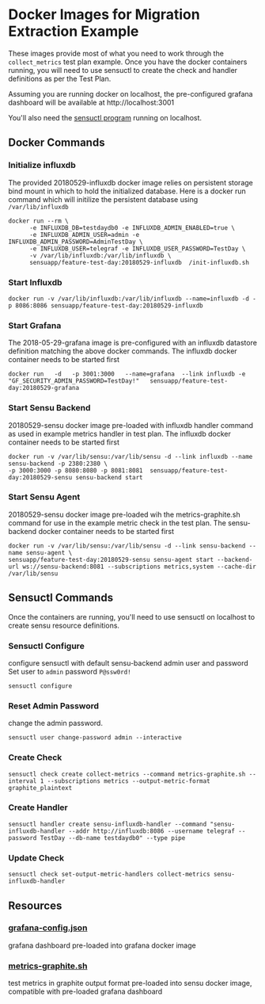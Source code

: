 # Docker Images for Migration Extraction Example
These images provide most of what you need to work through the `collect_metrics` test plan example. Once you have the docker containers running, you will need to use sensuctl to create the check and handler definitions as per the Test Plan.

Assuming you are running docker on localhost, the pre-configured grafana dashboard will be available at http://localhost:3001


You'll also need the [sensuctl program](https://docs.sensu.io/sensu-core/2.0/getting-started/configuring-sensuctl/) running on localhost. 

## Docker Commands

###  Initialize influxdb
The provided 20180529-influxdb docker image relies on persistent storage bind mount in which to hold the initialized database.
Here is a docker run command which will initilize the persistent database using `/var/lib/influxdb`
```
docker run --rm \
      -e INFLUXDB_DB=testdaydb0 -e INFLUXDB_ADMIN_ENABLED=true \
      -e INFLUXDB_ADMIN_USER=admin -e INFLUXDB_ADMIN_PASSWORD=AdminTestDay \
      -e INFLUXDB_USER=telegraf -e INFLUXDB_USER_PASSWORD=TestDay \
      -v /var/lib/influxdb:/var/lib/influxdb \
      sensuapp/feature-test-day:20180529-influxdb  /init-influxdb.sh
```

### Start Influxdb

```
docker run -v /var/lib/influxdb:/var/lib/influxdb --name=influxdb -d -p 8086:8086 sensuapp/feature-test-day:20180529-influxdb
```

### Start Grafana
The 2018-05-29-grafana image is pre-configured with an influxdb datastore definition matching the above docker commands. The influxdb docker container needs to be started first

```
docker run   -d   -p 3001:3000   --name=grafana  --link influxdb -e "GF_SECURITY_ADMIN_PASSWORD=TestDay!"   sensuapp/feature-test-day:20180529-grafana
```


### Start Sensu Backend
20180529-sensu docker image pre-loaded with influxdb handler command as used in example metrics handler in test plan. The influxdb docker container needs to be started first
```
docker run -v /var/lib/sensu:/var/lib/sensu -d --link influxdb --name sensu-backend -p 2380:2380 \
-p 3000:3000 -p 8080:8080 -p 8081:8081  sensuapp/feature-test-day:20180529-sensu sensu-backend start
```

### Start Sensu Agent
20180529-sensu docker image pre-loaded wih the metrics-graphite.sh command for use in the example metric check in the test plan. The sensu-backend docker container needs to be started first

```
docker run -v /var/lib/sensu:/var/lib/sensu -d --link sensu-backend --name sensu-agent \
sensuapp/feature-test-day:20180529-sensu sensu-agent start --backend-url ws://sensu-backend:8081 --subscriptions metrics,system --cache-dir /var/lib/sensu
```
## Sensuctl Commands
Once the containers are running, you'll need to use sensuctl on localhost to create sensu resource definitions.

### Sensuctl Configure
configure sensuctl with default sensu-backend admin user and password
Set user to `admin`  password `P@ssw0rd!`
```
sensuctl configure
```
### Reset Admin Password
change the admin password.
```
sensuctl user change-password admin --interactive
```

### Create Check
```
sensuctl check create collect-metrics --command metrics-graphite.sh --interval 1 --subscriptions metrics --output-metric-format graphite_plaintext
```

### Create Handler
```
sensuctl handler create sensu-influxdb-handler --command "sensu-influxdb-handler --addr http://influxdb:8086 --username telegraf --password TestDay --db-name testdaydb0" --type pipe
```

### Update Check
```
sensuctl check set-output-metric-handlers collect-metrics sensu-influxdb-handler
```

## Resources
### [grafana-config.json](grafana-config.json)
grafana dashboard pre-loaded into grafana docker image
### [metrics-graphite.sh](metrics-graphite.sh) 
test metrics in graphite output format pre-loaded into sensu docker image, compatible with pre-loaded grafana dashboard

